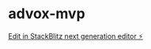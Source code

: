 # advox-mvp

[Edit in StackBlitz next generation editor ⚡️](https://stackblitz.com/~/github.com/sagnikmitra/advox-mvp)